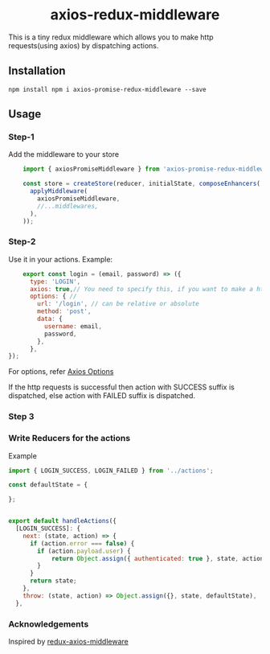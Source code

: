 <h1 align="center">axios-redux-middleware</h1>

This is a tiny redux middleware which allows you to make http requests(using axios) by dispatching actions.

## Installation

    npm install npm i axios-promise-redux-middleware --save

## Usage

### Step-1
  Add the middleware to your store

```javascript
    import { axiosPromiseMiddleware } from 'axios-promise-redux-middleware';

    const store = createStore(reducer, initialState, composeEnhancers(
      applyMiddleware(
        axiosPromiseMiddleware,
        //...middlewares,
      ),
    ));
```


### Step-2
Use it in your actions.
Example:
```javascript
    export const login = (email, password) => ({
      type: 'LOGIN',
      axios: true,// You need to specify this, if you want to make a http request
      options: { //
        url: '/login', // can be relative or absolute
        method: 'post',
        data: {
          username: email,
          password,
        },
      },
});
```
For options, refer [Axios Options](https://github.com/axios/axios#request-config)

If the http requests is successful then action with SUCCESS suffix is dispatched, else action with FAILED suffix is dispatched.


### Step 3
### Write Reducers for the actions
Example

```javascript
import { LOGIN_SUCCESS, LOGIN_FAILED } from '../actions';

const defaultState = {

};


export default handleActions({
  [LOGIN_SUCCESS]: {
    next: (state, action) => {
      if (action.error === false) {
      	if (action.payload.user) {
      		return Object.assign({ authenticated: true }, state, action.payload.user);
      	}
      }
      return state;
    },
    throw: (state, action) => Object.assign({}, state, defaultState),
  },

```

### Acknowledgements
Inspired by [redux-axios-middleware](https://github.com/svrcekmichal/redux-axios-middleware)
